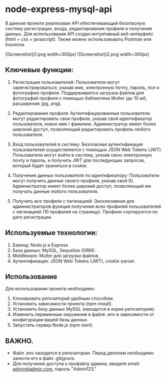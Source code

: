 # node-express-mysql-api

В данном проекте реализован API обеспечивающий безопасную систему регистрации, входа, редактирования профиля и получения данных. Для использования API создан интуитивный веб-интерфейс (html + css + javascript). Также можно использовывать Postman или Insomnia.

![Screenshot](1.png width=300px)
![Screenshot](2.png width=300px)

## Ключевые функции:

1. Регистрация пользователей:
   Пользователи могут зарегистрироваться, указав имя, электронную почту, пароль, пол и фотографию профиля.
   Поддерживается загрузка файлов для фотографий профиля с помощью библиотеки Multer (до 10 мб, расширения: jpg, png).

2. Редактирование профиля:
   Аутентифицированные пользователи могут редактировать свои профили, указав свой идентификатор пользователя, новое имя / фамилию.
   Администратор имеет более широкий доступ, позволяющий редактировать профиль любого пользователя.

3. Вход пользователей в систему:
   Безопасная аутентификация пользователей осуществляется с помощью JSON Web Tokens (JWT).
   Пользователи могут войти в систему, указав свою электронную почту и пароль, и получить JWT для последующих запросов, который будет храниться в cookie.

4. Получение данных пользователя по идентификатору:
   Пользователи могут получить данные своего профиля, указав свой ID.
   Администратор имеет более широкий доступ, позволяющий им получать данные любого пользователя.

5. Получить все профили с пагинацией:
   Эксклюзивная для администраторов функция получения всех профилей пользователей с пагинацией (10 профилей на страницу).
   Профили сортируются по дате регистрации.

## Используемые технологии:

1. Бэкенд: Node.js и Express.
2. База данных: MySQL, Sequelize (ORM).
3. Middleware: Multer для загрузки файлов.
4. Аутентификация: JSON Web Tokens (JWT), cookie-parser.

## Использование

Для использования проекта необходимо:

1. Клонировать репозиторий удобным способом.
2. Установить зависимости проекта (npm install).
3. Установить базу данных MySQL (находится в корне репозитория).
4. Изменить переменные окружения в файле .env в зависимости от конфигурации вашей базы данных.
5. Запустить сервер Node.js (npm start)

## ВАЖНО.

- Файл .env находится в репозитории. Перед деплоем необходимо занести его в файл .gitignore.
- Для получения доступа к профайлу админа, введите email: admin@admin.com, пароль "Admin123,"

